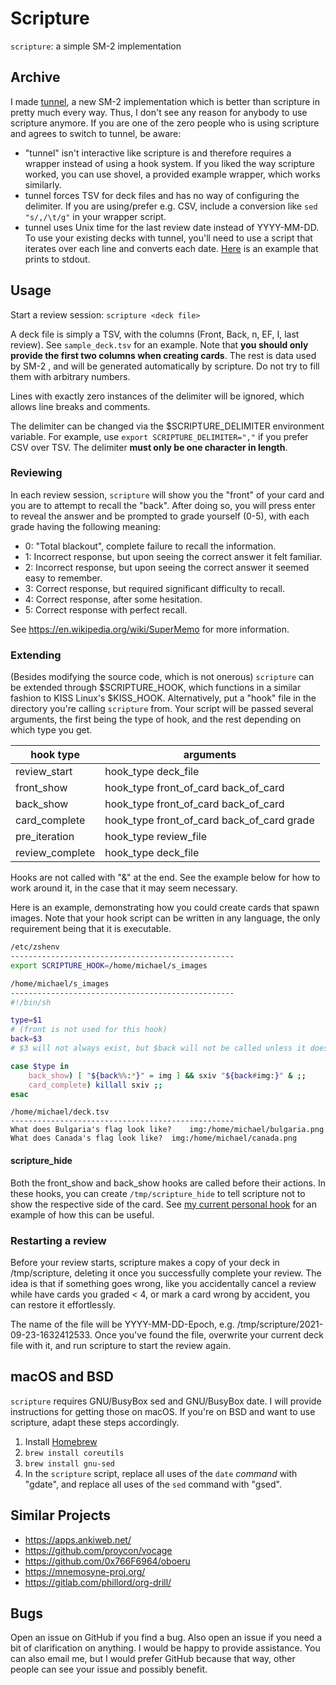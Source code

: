 # Scripture
``scripture``: a simple SM-2 implementation

## Archive
I made [tunnel](https://github.com/michaelskyba/tunnel), a new SM-2 implementation
which is better than scripture in pretty much every way. Thus, I don't see any
reason for anybody to use scripture anymore. If you are one of the zero people
who is using scripture and agrees to switch to tunnel, be aware:
- "tunnel" isn't interactive like scripture is and therefore requires a wrapper
instead of using a hook system. If you liked the way scripture worked, you can
use shovel, a provided example wrapper, which works similarly.
- tunnel forces TSV for deck files and has no way of configuring the delimiter.
If you are using/prefer e.g. CSV, include a conversion like ``sed "s/,/\t/g"``
in your wrapper script.
- tunnel uses Unix time for the last review date instead of YYYY-MM-DD. To use
your existing decks with tunnel, you'll need to use a script that iterates
over each line and converts each date.
[Here](https://gist.github.com/michaelskyba/84d054b583d5a98780f4fea7ac67c216)
is an example that prints to stdout.

## Usage
Start a review session: ``scripture <deck file>``

A deck file is simply a TSV, with the columns (Front, Back, n, EF, I, last review). See ``sample_deck.tsv`` for an example. Note that **you should only provide the first two columns when creating cards**. The rest is data used by SM-2 , and will be generated automatically by scripture. Do not try to fill them with arbitrary numbers.

Lines with exactly zero instances of the delimiter will be ignored, which allows line breaks and comments.

The delimiter can be changed via the $SCRIPTURE_DELIMITER environment variable. For example, use ``export SCRIPTURE_DELIMITER=","`` if you prefer CSV over TSV. The delimiter **must only be one character in length**.

### Reviewing
In each review session, ``scripture`` will show you the "front" of your card and you are to attempt to recall the "back". After doing so, you will press enter to reveal the answer and be prompted to grade yourself (0-5), with each grade having the following meaning:
- 0: "Total blackout", complete failure to recall the information.
- 1: Incorrect response, but upon seeing the correct answer it felt familiar.
- 2: Incorrect response, but upon seeing the correct answer it seemed easy to remember.
- 3: Correct response, but required significant difficulty to recall.
- 4: Correct response, after some hesitation.
- 5: Correct response with perfect recall.

See https://en.wikipedia.org/wiki/SuperMemo for more information.

### Extending
(Besides modifying the source code, which is not onerous) ``scripture`` can be extended through $SCRIPTURE_HOOK, which functions in a similar fashion to KISS Linux's $KISS_HOOK. Alternatively, put a "hook" file in the directory you're calling ``scripture`` from. Your script will be passed several arguments, the first being the type of hook, and the rest depending on which type you get.

| hook type | arguments |
| ---- | --------- |
| review_start | hook_type deck_file |
| front_show | hook_type front_of_card back_of_card |
| back_show | hook_type front_of_card back_of_card |
| card_complete | hook_type front_of_card back_of_card grade |
| pre_iteration | hook_type review_file |
| review_complete   | hook_type deck_file |

Hooks are not called with "&" at the end. See the example below for how to work around it, in the case that it may seem necessary.

Here is an example, demonstrating how you could create cards that spawn images. Note that your hook script can be written in any language, the only requirement being that it is executable.
```sh
/etc/zshenv
--------------------------------------------------
export SCRIPTURE_HOOK=/home/michael/s_images
```
```sh
/home/michael/s_images
--------------------------------------------------
#!/bin/sh

type=$1
# (front is not used for this hook)
back=$3
# $3 will not always exist, but $back will not be called unless it does

case $type in
	back_show) [ "${back%%:*}" = img ] && sxiv "${back#img:}" & ;;
	card_complete) killall sxiv ;;
esac
```
```
/home/michael/deck.tsv
--------------------------------------------------
What does Bulgaria's flag look like?	img:/home/michael/bulgaria.png
What does Canada's flag look like?	img:/home/michael/canada.png
```

#### scripture_hide
Both the front_show and back_show hooks are called before their actions.
In these hooks, you can create ``/tmp/scripture_hide`` to tell scripture not
to show the respective side of the card. See
[my current personal hook](https://gist.github.com/michaelskyba/8d4d68387a5ecd6bdce1ed5bf7a61939)
for an example of how this can be useful.

### Restarting a review
Before your review starts, scripture makes a copy of your deck in /tmp/scripture, deleting it
once you successfully complete your review. The idea is that if something goes wrong, like you
accidentally cancel a review while have cards you graded < 4, or mark a card wrong by accident,
you can restore it effortlessly.

The name of the file will be YYYY-MM-DD-Epoch, e.g. /tmp/scripture/2021-09-23-1632412533. Once you've
found the file, overwrite your current deck file with it, and run scripture to start the review again.

## macOS and BSD
``scripture`` requires GNU/BusyBox sed and GNU/BusyBox date. I will provide instructions for getting those on macOS.
If you're on BSD and want to use scripture, adapt these steps accordingly.

1. Install [Homebrew](https://brew.sh/)
2. ``brew install coreutils``
3. ``brew install gnu-sed``
4. In the ``scripture`` script, replace all uses of the ``date`` _command_ with "gdate",
and replace all uses of the ``sed`` command with "gsed".

## Similar Projects
- https://apps.ankiweb.net/
- https://github.com/proycon/vocage
- https://github.com/0x766F6964/oboeru
- https://mnemosyne-proj.org/
- https://gitlab.com/phillord/org-drill/

## Bugs
Open an issue on GitHub if you find a bug. Also open an issue if you need a bit
of clarification on anything. I would be happy to provide assistance. You can
also email me, but I would prefer GitHub because that way, other people can see
your issue and possibly benefit.
